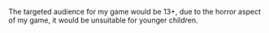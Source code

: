            

The targeted audience for my game would be 13+, due to the horror aspect of my game, it would be unsuitable for younger children.
